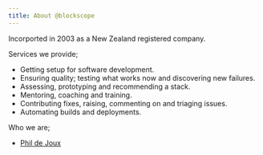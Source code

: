```yaml
---
title: About @blockscope
---
```


Incorported in 2003 as a New Zealand registered company.

Services we provide;

* Getting setup for software development.
* Ensuring quality; testing what works now and discovering new failures.
* Assessing, prototyping and recommending a stack.
* Mentoring, coaching and training.
* Contributing fixes, raising, commenting on and triaging issues.
* Automating builds and deployments.

Who we are;

* [Phil de Joux](/p)
